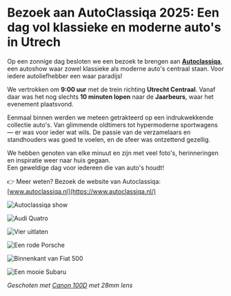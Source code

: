# Bezoek aan AutoClassiqa 2025: Een dag vol klassieke en moderne auto's in Utrech

Op een zonnige dag besloten we een bezoek te brengen aan **[Autoclassiqa](https://www.autoclassiqa.nl/)**, een autoshow waar zowel klassieke als moderne auto's centraal staan. Voor iedere autoliefhebber een waar paradijs!

We vertrokken om **9:00 uur** met de trein richting **Utrecht Centraal**. Vanaf daar was het nog slechts **10 minuten lopen** naar de **Jaarbeurs**, waar het evenement plaatsvond.

Eenmaal binnen werden we meteen getrakteerd op een indrukwekkende collectie auto's. Van glimmende oldtimers tot hypermoderne sportwagens — er was voor ieder wat wils. De passie van de verzamelaars en standhouders was goed te voelen, en de sfeer was ontzettend gezellig.

We hebben genoten van elke minuut en zijn met veel foto's, herinneringen en inspiratie weer naar huis gegaan.  
Een geweldige dag voor iedereen die van auto's houdt!

👉 Meer weten? Bezoek de website van Autoclassiqa: [www.autoclassiqa.nl](https://www.autoclassiqa.nl/)

![Autoclassiqa show](https://imagekit.rohan-10.workers.dev?url=https://ik.imagekit.io/rhn00jwt/tr:w-900/2025-04-19-autoclassiqa/_MG_0462.JPG)

![Audi Quatro](https://imagekit.rohan-10.workers.dev?url=https://ik.imagekit.io/rhn00jwt/tr:w-900/2025-04-19-autoclassiqa/_MG_0456.JPG)

![Vier uitlaten](https://imagekit.rohan-10.workers.dev?url=https://ik.imagekit.io/rhn00jwt/tr:w-900/2025-04-19-autoclassiqa/_MG_0450.JPG)

![Een rode Porsche](https://imagekit.rohan-10.workers.dev?url=https://ik.imagekit.io/rhn00jwt/tr:w-900/2025-04-19-autoclassiqa/_MG_0449.JPG)

![Binnenkant van Fiat 500](https://imagekit.rohan-10.workers.dev?url=https://ik.imagekit.io/rhn00jwt/tr:w-900/2025-04-19-autoclassiqa/_MG_0434.JPG)

![Een mooie Subaru](https://imagekit.rohan-10.workers.dev?url=https://ik.imagekit.io/rhn00jwt/tr:w-900/2025-04-19-autoclassiqa/_MG_0432.JPG)

_Geschoten met [Canon 100D](../over-mij.md) met 28mm lens_
